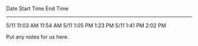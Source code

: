 Date      Start Time  			End Time
----      ----------        --------
5/11      11:03 AM          11:54 AM
5/11      1:05 PM           1:23 PM
5/11      1:41 PM           2:02 PM

Put any notes for us here.

